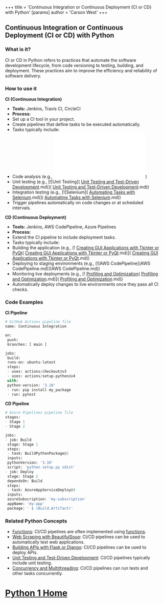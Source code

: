 +++
 title = 'Continuous Integration or Continuous Deployment (CI or CD) with Python'
[params]
	author = 'Carson West'
+++
## Continuous Integration or Continuous Deployment (CI or CD) with Python

### What is it?
CI or CD in Python refers to practices that automate the software development lifecycle, from code versioning to testing, building, and deployment. These practices aim to improve the efficiency and reliability of software delivery.

### How to use it
**CI (Continuous Integration)**

* **Tools:** Jenkins, Travis CI, CircleCI
* **Process:**
 * Set up a CI tool in your project.
 * Create pipelines that define tasks to be executed automatically.
 * Tasks typically include:
 * Code analysis (e.g., [![Lint](Lint.md)](Lint.md))
 * Unit testing (e.g., [![Unit Testing]( [Unit Testing and Test-Driven Development](./../unit-testing-and-test-driven-development/).md)]( [Unit Testing and Test-Driven Development](./../unit-testing-and-test-driven-development/).md))
 * Integration testing (e.g., [![Selenium]( [Automating Tasks with Selenium](./../automating-tasks-with-selenium/).md)]( [Automating Tasks with Selenium](./../automating-tasks-with-selenium/).md))
 * Trigger pipelines automatically on code changes or at scheduled intervals.

**CD (Continuous Deployment)**

* **Tools:** Jenkins, AWS CodePipeline, Azure Pipelines
* **Process:**
 * Extend the CI pipeline to include deployment tasks.
 * Tasks typically include:
 * Building the application (e.g., [! [Creating GUI Applications with Tkinter or PyQt](./../creating-gui-applications-with-tkinter-or-pyqt/)( [Creating GUI Applications with Tkinter or PyQt](./../creating-gui-applications-with-tkinter-or-pyqt/).md)]( [Creating GUI Applications with Tkinter or PyQt](./../creating-gui-applications-with-tkinter-or-pyqt/).md))
 * Deploying to staging environments (e.g., [![AWS CodePipeline](AWS CodePipeline.md)](AWS CodePipeline.md))
 * Monitoring live deployments (e.g., [! [Profiling and Optimization](./../profiling-and-optimization/)( [Profiling and Optimization](./../profiling-and-optimization/).md)]( [Profiling and Optimization](./../profiling-and-optimization/).md))
 * Automatically deploy changes to live environments once they pass all CI checks.

### Code Examples
**CI Pipeline**
```python
# GitHub Actions pipeline file
name: Continuous Integration

on:
 push:
 branches: [ main ]

jobs:
 build:
 runs-on: ubuntu-latest
 steps:
 - uses: actions/checkout@v3
 - uses: actions/setup-python@v4
 with:
 python-version: '3.10'
 - run: pip install my_package
 - run: pytest
```

**CD Pipeline**
```python
# Azure Pipelines pipeline file
stages:
- Stage 1
- Stage 2

jobs:
- job: Build
 stage: Stage 1
 steps:
 - task: BuildPythonPackage@1
 inputs:
 pythonVersion: '3.10'
 script: 'python setup.py sdist'
- job: Deploy
 stage: Stage 2
 dependsOn: Build
 steps:
 - task: AzureAppServiceDeploy@4
 inputs:
 azureSubscription: 'my-subscription'
 appName: 'my-app'
 package: ' $ (Build.Artifact)'
```

### Related Python Concepts

- [Functions](./../functions/): CI/CD pipelines are often implemented using [functions](./../functions/).
- [Web Scraping with BeautifulSoup](./../web-scraping-with-beautifulsoup/): CI/CD pipelines can be used to automatically test web applications.
- [Building APIs with Flask or Django](./../building-apis-with-flask-or-django/): CI/CD pipelines can be used to deploy APIs.
- [Unit Testing and Test-Driven Development](./../unit-testing-and-test-driven-development/): CI/CD pipelines typically include unit testing.
- [Concurrency and Multithreading](./../concurrency-and-multithreading/): CI/CD pipelines can run tests and other tasks concurrently.
# [Python 1 Home](./../python-1-home/)